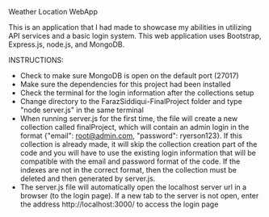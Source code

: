 Weather Location WebApp

This is an application that I had made to showcase my abilities in utilizing API services and a basic login system. This web application uses Bootstrap, Express.js, node.js, and MongoDB.

INSTRUCTIONS:

- Check to make sure MongoDB is open on the default port (27017)
- Make sure the dependencies for this project had been installed
- Check the terminal for the login information after the collections setup
- Change directory to the FarazSiddiqui-FinalProject folder and type "node server.js" in the same terminal
- When running server.js for the first time, the file will create a new collection called finalProject, which will
  contain an admin login in the format {"email": root@admin.com, "password": ryerson123}. If this collection is
  already made, it will skip the collection creation part of the code and you will have to use the existing login
  information that will be compatible with the email and password format of the code. If the indexes are not in
  the correct format, then the collection must be deleted and then generated by server.js.
- The server.js file will automatically open the localhost server url in a browser (to the login page).
  If a new tab to the server is not open, enter the address http://localhost:3000/ to access the login page
